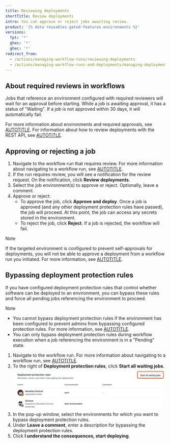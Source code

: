 ```yaml
---
title: Reviewing deployments
shortTitle: Review deployments
intro: You can approve or reject jobs awaiting review.
product: '{% data reusables.gated-features.environments %}'
versions:
  fpt: '*'
  ghes: '*'
  ghec: '*'
redirect_from:
  - /actions/managing-workflow-runs/reviewing-deployments
  - /actions/managing-workflow-runs-and-deployments/managing-deployments/reviewing-deployments
---
```



## About required reviews in workflows

Jobs that reference an environment configured with required reviewers will wait for an approval before starting. While a job is awaiting approval, it has a status of "Waiting". If a job is not approved within 30 days, it will automatically fail.

For more information about environments and required approvals, see [AUTOTITLE](/actions/deployment/targeting-different-environments/managing-environments-for-deployment). For information about how to review deployments with the REST API, see [AUTOTITLE](/rest/actions/workflow-runs).

## Approving or rejecting a job

1. Navigate to the workflow run that requires review. For more information about navigating to a workflow run, see [AUTOTITLE](/actions/monitoring-and-troubleshooting-workflows/viewing-workflow-run-history).
1. If the run requires review, you will see a notification for the review request. On the notification, click **Review deployments**.
1. Select the job environment(s) to approve or reject. Optionally, leave a comment.
1. Approve or reject:
   * To approve the job, click **Approve and deploy**. Once a job is approved (and any other deployment protection rules have passed), the job will proceed. At this point, the job can access any secrets stored in the environment.
   * To reject the job, click **Reject**. If a job is rejected, the workflow will fail.

> [!NOTE]
> If the targeted environment is configured to prevent self-approvals for deployments, you will not be able to approve a deployment from a workflow run you initiated. For more information, see [AUTOTITLE](/actions/deployment/targeting-different-environments/managing-environments-for-deployment#required-reviewers).

## Bypassing deployment protection rules

If you have configured deployment protection rules that control whether software can be deployed to an environment, you can bypass these rules and force all pending jobs referencing the environment to proceed.

> [!NOTE]
> * You cannot bypass deployment protection rules if the environment has been configured to prevent admins from bypassing configured protection rules. For more information, see [AUTOTITLE](/actions/deployment/targeting-different-environments/managing-environments-for-deployment#creating-an-environment).
> * You can only bypass deployment protection rules during workflow execution when a job referencing the environment is in a "Pending" state.

1. Navigate to the workflow run. For more information about navigating to a workflow run, see [AUTOTITLE](/actions/monitoring-and-troubleshooting-workflows/viewing-workflow-run-history).
1. To the right of **Deployment protection rules**, click **Start all waiting jobs**.
   ![Screenshot of the "Deployment protection rules" section with the "Start all waiting jobs" button outlined in orange.](/assets/images/actions-bypass-env-protection-rules.png)
1. In the pop-up window, select the environments for which you want to bypass deployment protection rules.
1. Under **Leave a comment**, enter a description for bypassing the deployment protection rules.
1. Click **I understand the consequences, start deploying**.

